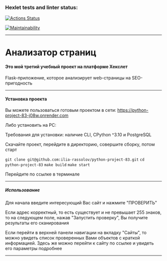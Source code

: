 ### Hexlet tests and linter status:
[![Actions Status](https://github.com/ilia-rassolov/python-project-83/actions/workflows/hexlet-check.yml/badge.svg)](https://github.com/ilia-rassolov/python-project-83/actions)

[![Maintainability](https://api.codeclimate.com/v1/badges/ffa0f30f16b9baf237d7/maintainability)](https://codeclimate.com/github/ilia-rassolov/python-project-83/maintainability)

---

# Анализатор страниц

#### Это мой третий учебный проект на платформе Хекслет

Flask-приложение, которое анализирует web-страницы на SEO-пригодность

---

#### Установка проекта 

Вы можете пользоваться готовым проектом в сети: https://python-project-83-j08w.onrender.com

Либо установить на PC:

Требования для установки: наличие CLI, CPython ^3.10 и PostgreSQL

Скачайте проект, перейдите в директорию, совершите сборку, потом старт

`git clone git@github.com:ilia-rassolov/python-project-83.git`
`cd python-project-83`
`make build`
`make start`

Перейдите по ссылке в терминале 

---

##### Использование

Для начала введите интересующий Вас сайт и нажмите "ПРОВЕРИТЬ"

Если адрес корректный, то есть существует и не превышает 255 знаков, то на следующем поле, нажав "Запустить проверку",
Вы получите результаты его сканирования

Если перейти в верхней панели навигации на вкладку "Сайты", то можно увидеть список проверенных Вами объектов
с краткой информацией. Здесь же можно перейти к сайту по ссылке и увидеть его параметры подробнее

---